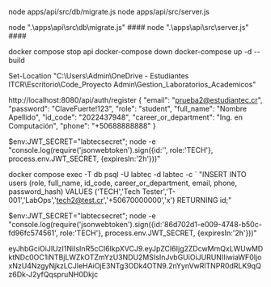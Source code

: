 node apps/api/src/db/migrate.js
node apps/api/src/server.js

node ".\apps\api\src\db\migrate.js" ####
node ".\apps\api\src\server.js" ####

docker compose stop api
docker-compose down
docker-compose up -d --build

Set-Location "C:\Users\Admin\OneDrive - Estudiantes ITCR\Escritorio\Code_Proyecto Admin\Gestion_Laboratorios_Academicos"


http://localhost:8080/api/auth/register
{
  "email": "prueba2@estudiantec.cr",
  "password": "ClaveFuerte!123",
  "role": "student",
  "full_name": "Nombre Apellido",
  "id_code": "2022437948",
  "career_or_department": "Ing. en Computación",
  "phone": "+50688888888"
}

$env:JWT_SECRET="labtecsecret"; node -e "console.log(require('jsonwebtoken').sign({id:'<b089f65f-e24c-4743-9a1b-3156deccdb12>', role:'TECH'}, process.env.JWT_SECRET, {expiresIn:'2h'}))"


docker compose exec -T db psql -U labtec -d labtec -c `
"INSERT INTO users (role, full_name, id_code, career_or_department, email, phone, password_hash)
 VALUES ('TECH','Tech Tester','T-001','LabOps','tech2@test.cr','+50670000000','x') RETURNING id;"

$env:JWT_SECRET="labtecsecret"; node -e "console.log(require('jsonwebtoken').sign({id:'86d702d1-e009-4748-b50c-fd96fc574561', role:'TECH'}, process.env.JWT_SECRET, {expiresIn:'2h'}))"

eyJhbGciOiJIUzI1NiIsInR5cCI6IkpXVCJ9.eyJpZCI6Ijg2ZDcwMmQxLWUwMDktNDc0OC1iNTBjLWZkOTZmYzU3NDU2MSIsInJvbGUiOiJURUNIIiwiaWF0IjoxNzU4NzgyNjkzLCJleHAiOjE3NTg3ODk4OTN9.2nYynVwRlTNPR0dRLK9qQz6Dk-J2yfQqspruNH0Dkjc